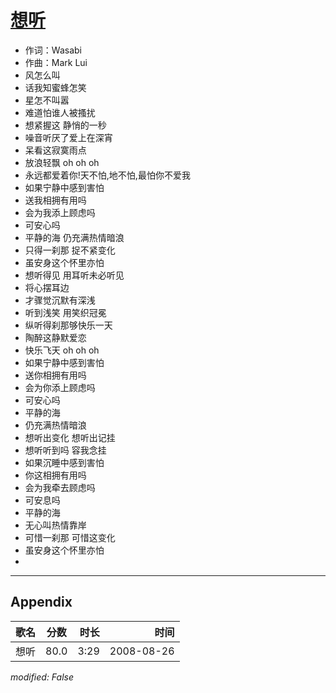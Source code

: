 # [想听](https://music.163.com/song?id=64926)

* 作词：Wasabi
* 作曲：Mark Lui
* 风怎么叫
* 话我知蜜蜂怎笑
* 星怎不叫嚣
* 难道怕谁人被搔扰
* 想紧握这 静悄的一秒
* 噪音听厌了爱上在深宵
* 呆看这寂寞雨点
* 放浪轻飘 oh oh oh
* 永远都爱着你!天不怕,地不怕,最怕你不爱我
* 如果宁静中感到害怕
* 送我相拥有用吗
* 会为我添上顾虑吗
* 可安心吗
* 平静的海 仍充满热情暗浪
* 只得一刹那 捉不紧变化
* 虽安身这个怀里亦怕
* 想听得见 用耳听未必听见
* 将心摆耳边
* 才骤觉沉默有深浅
* 听到浅笑 用笑织冠冕
* 纵听得刹那够快乐一天
* 陶醉这静默爱恋
* 快乐飞天 oh oh oh
* 如果宁静中感到害怕
* 送你相拥有用吗
* 会为你添上顾虑吗
* 可安心吗
* 平静的海
* 仍充满热情暗浪
* 想听出变化 想听出记挂
* 想听听到吗 容我念挂
* 如果沉睡中感到害怕
* 你这相拥有用吗
* 会为我牵去顾虑吗
* 可安息吗
* 平静的海
* 无心叫热情靠岸
* 可惜一刹那 可惜这变化
* 虽安身这个怀里亦怕
* 


---

## Appendix

|歌名|分数|时长|时间|
|:---|:---:|---:|---:|
|想听|80.0|3:29|2008-08-26

*modified: False*